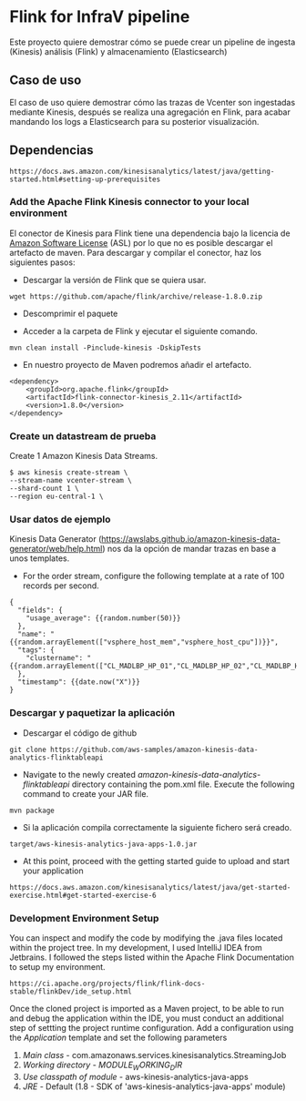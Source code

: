 # Flink for InfraV pipeline
Este proyecto quiere demostrar cómo se puede crear un pipeline de ingesta (Kinesis) análisis (Flink) y almacenamiento (Elasticsearch)

## Caso de uso
El caso de uso quiere demostrar cómo las trazas de Vcenter son ingestadas mediante Kinesis, después se realiza una agregación en Flink, para acabar mandando los logs a Elasticsearch para su posterior visualización.

## Dependencias

```
https://docs.aws.amazon.com/kinesisanalytics/latest/java/getting-started.html#setting-up-prerequisites
```

### Add the Apache Flink Kinesis connector to your local environment
El conector de Kinesis para Flink tiene una dependencia bajo la licencia de [Amazon Software License](https://aws.amazon.com/asl/) (ASL) por lo que no es posible descargar el artefacto de maven.  Para descargar y compilar el conector, haz los siguientes pasos:

* Descargar la versión de Flink que se quiera usar.
```
wget https://github.com/apache/flink/archive/release-1.8.0.zip
```
* Descomprimir el paquete

* Acceder a la carpeta de Flink y ejecutar el siguiente comando.
```
mvn clean install -Pinclude-kinesis -DskipTests
```
* En nuestro proyecto de Maven podremos añadir el artefacto.
```
<dependency>
    <groupId>org.apache.flink</groupId>
    <artifactId>flink-connector-kinesis_2.11</artifactId>
    <version>1.8.0</version>
</dependency>
```

### Create un datastream de prueba
Create 1 Amazon Kinesis Data Streams.

```
$ aws kinesis create-stream \
--stream-name vcenter-stream \
--shard-count 1 \
--region eu-central-1 \

```

### Usar datos de ejemplo
Kinesis Data Generator (https://awslabs.github.io/amazon-kinesis-data-generator/web/help.html) nos da la opción de mandar trazas en base a unos templates.

* For the order stream, configure the following template at a rate of 100 records per second.
```
{
  "fields": {
    "usage_average": {{random.number(50)}}
  },
  "name": "{{random.arrayElement(["vsphere_host_mem","vsphere_host_cpu"])}}",
  "tags": {
    "clustername": "{{random.arrayElement(["CL_MADLBP_HP_01","CL_MADLBP_HP_02","CL_MADLBP_HP_03"])}}"
  },
  "timestamp": {{date.now("X")}}
}
```


### Descargar y paquetizar la aplicación
* Descargar el código de github
```
git clone https://github.com/aws-samples/amazon-kinesis-data-analytics-flinktableapi
```
* Navigate to the newly created *amazon-kinesis-data-analytics-flinktableapi* directory containing the pom.xml file.  Execute the following command to create your JAR file.
```
mvn package
```
* Si la aplicación compila correctamente la siguiente fichero será creado.  
```
target/aws-kinesis-analytics-java-apps-1.0.jar
```
* At this point, proceed with the getting started guide to upload and start your application
```
https://docs.aws.amazon.com/kinesisanalytics/latest/java/get-started-exercise.html#get-started-exercise-6
```

### Development Environment Setup
You can inspect and modify the code by modifying the .java files located within the project tree.  In my development, I used IntelliJ IDEA from Jetbrains. I followed the steps listed within the Apache Flink Documentation to setup my environment.
```
https://ci.apache.org/projects/flink/flink-docs-stable/flinkDev/ide_setup.html
```
Once the cloned project is imported as a Maven project, to be able to run and debug the application within the IDE, you must conduct an additional step of settting the project runtime configuration.  Add a configuration using the *Application* template and set the following parameters
1. *Main class* - com.amazonaws.services.kinesisanalytics.StreamingJob
1. *Working directory* - $MODULE_WORKING_DIR$
1. *Use classpath of module* - aws-kinesis-analytics-java-apps
1. *JRE* - Default (1.8 - SDK of 'aws-kinesis-analytics-java-apps' module)
